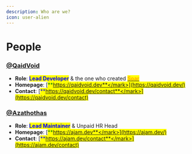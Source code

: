 ```yaml
---
description: Who are we?
icon: user-alien
---
```


# People

### [@QaidVoid](https://github.com/QaidVoid)&#x20;

* **Role**: <mark style="color:blue;">**Lead Developer**</mark> & the one who created [<mark style="color:orange;">**Soar**</mark>](https://github.com/pkgforge/soar)
* **Homepage**: [<mark style="color:green;">**https://qaidvoid.dev**</mark>](https://qaidvoid.dev/)
* **Contact**: [<mark style="color:blue;">**https://qaidvoid.dev/contact**</mark>](https://qaidvoid.dev/contact)

### [@Azathothas](https://github.com/Azathothas)

* **Role**: <mark style="color:blue;">**Lead Maintainer**</mark> & Unpaid HR Head
* **Homepage**: [<mark style="color:green;">**https://ajam.dev**</mark>](https://ajam.dev/)
* **Contact**: [<mark style="color:blue;">**https://ajam.dev/contact**</mark>](https://ajam.dev/contact)
